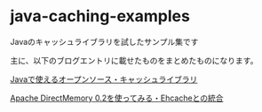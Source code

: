 java-caching-examples
=====================

Javaのキャッシュライブラリを試したサンプル集です

主に、以下のブログエントリに載せたものをまとめたものになります。

[Javaで使えるオープンソース・キャッシュライブラリ](http://d.hatena.ne.jp/Kazuhira/20130723/1374587549)

[Apache DirectMemory 0.2を使ってみる・Ehcacheとの統合](http://d.hatena.ne.jp/Kazuhira/20131005/1380970693)

